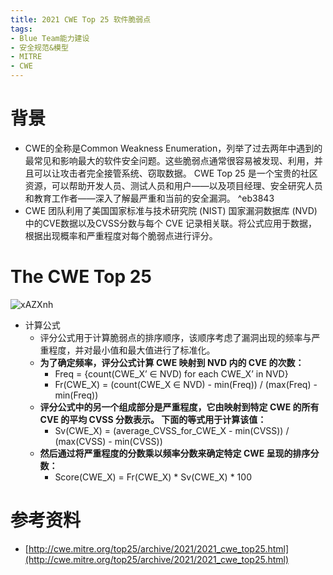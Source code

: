 ```yaml
---
title: 2021 CWE Top 25 软件脆弱点
tags:
- Blue Team能力建设
- 安全规范&模型
- MITRE
- CWE
---
```


# 背景
- CWE的全称是Common Weakness Enumeration，列举了过去两年中遇到的最常见和影响最大的软件安全问题。这些脆弱点通常很容易被发现、利用，并且可以让攻击者完全接管系统、窃取数据。 CWE Top 25 是一个宝贵的社区资源，可以帮助开发人员、测试人员和用户——以及项目经理、安全研究人员和教育工作者——深入了解最严重和当前的安全漏洞。 ^eb3843
- CWE 团队利用了美国国家标准与技术研究院 (NIST) 国家漏洞数据库 (NVD) 中的CVE数据以及CVSS分数与每个 CVE 记录相关联。将公式应用于数据，根据出现概率和严重程度对每个脆弱点进行评分。

# The CWE Top 25
![xAZXnh](https://cdn.jsdelivr.net/gh/MarsAuthority/sec_pic@master/uPic/2023-02/xAZXnh.jpg)

- 计算公式
  - 评分公式用于计算脆弱点的排序顺序，该顺序考虑了漏洞出现的频率与严重程度，并对最小值和最大值进行了标准化。
  - **为了确定频率，评分公式计算 CWE 映射到 NVD 内的 CVE 的次数：**
    - Freq = {count(CWE_X’ ∈ NVD) for each CWE_X’ in NVD}
    - Fr(CWE_X) = (count(CWE_X ∈ NVD) - min(Freq)) / (max(Freq) - min(Freq))
  - **评分公式中的另一个组成部分是严重程度，它由映射到特定 CWE 的所有 CVE 的平均 CVSS 分数表示。 下面的等式用于计算该值：**
    - Sv(CWE_X) = (average_CVSS_for_CWE_X - min(CVSS)) / (max(CVSS) - min(CVSS))
  - **然后通过将严重程度的分数乘以频率分数来确定特定 CWE 呈现的排序分数：**
    - Score(CWE_X) = Fr(CWE_X) * Sv(CWE_X) * 100

# 参考资料
- [http://cwe.mitre.org/top25/archive/2021/2021_cwe_top25.html](http://cwe.mitre.org/top25/archive/2021/2021_cwe_top25.html)